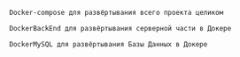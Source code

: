 ```Bash
Docker-compose для развёртывания всего проекта целиком
```
```Bash
DockerBackEnd для развёртывания серверной части в Докере
```
```Bash
DockerMySQL для развёртывания Базы Данных в Докере
```